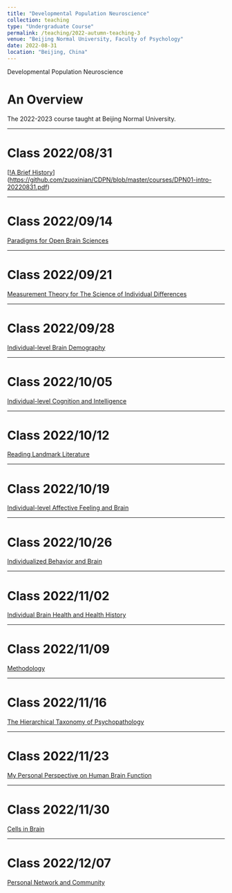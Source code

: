 ```yaml
---
title: "Developmental Population Neuroscience"
collection: teaching
type: "Undergraduate Course"
permalink: /teaching/2022-autumn-teaching-3
venue: "Beijing Normal University, Faculty of Psychology"
date: 2022-08-31
location: "Beijing, China"
---
```


Developmental Population Neuroscience

An Overview
======
The 2022-2023 course taught at Beijing Normal University.

---

Class 2022/08/31
======
[[!A Brief History]([https://github.com/zuoxinian/CDPN/blob/master/courses/cc01.jpg "A Brief History of Developmental Population Neuroscience")](https://github.com/zuoxinian/CDPN/blob/master/courses/DPN01-intro-20220831.pdf)

---

Class 2022/09/14
======
[Paradigms for Open Brain Sciences](https://github.com/zuoxinian/CDPN/blob/master/courses/DPN02-openbrainsci-20220914.pdf)

---

Class 2022/09/21
======
[Measurement Theory for The Science of Individual Differences](https://github.com/zuoxinian/CDPN/blob/master/courses/DPN03-theoryindivsci-20220921.pdf)

---

Class 2022/09/28
======
[Individual-level Brain Demography](https://github.com/zuoxinian/CDPN/blob/master/courses/DPN04-indivdmg-20220928.pdf)

---

Class 2022/10/05
======
[Individual-level Cognition and Intelligence](https://github.com/zuoxinian/CDPN/blob/master/courses/DPN05-indivcogn-20221005.pdf)

---

Class 2022/10/12
======
[Reading Landmark Literature](https://github.com/zuoxinian/CDPN/blob/master/courses/DPN06-reading-20221012.pdf)

---

Class 2022/10/19
======
[Individual-level Affective Feeling and Brain](https://github.com/zuoxinian/CDPN/blob/master/courses/DPN07-indivemo-20221019.pdf)

---

Class 2022/10/26
======
[Individualized Behavior and Brain](https://github.com/zuoxinian/CDPN/blob/master/courses/DPN08-indivbehav-20221026.pdf)

---

Class 2022/11/02
======
[Individual Brain Health and Health History](https://github.com/zuoxinian/CDPN/blob/master/courses/DPN09-indivhist-20221102.pdf)

---

Class 2022/11/09
======
[Methodology](https://github.com/zuoxinian/CDPN/blob/master/courses/DPN10-methods-20221109.pdf)

---

Class 2022/11/16
======
[The Hierarchical Taxonomy of Psychopathology](https://github.com/zuoxinian/CDPN/blob/master/courses/DPN11-HiTOP-20221116.pdf)

---

Class 2022/11/23
======
[My Personal Perspective on Human Brain Function](https://github.com/zuoxinian/CDPN/blob/master/courses/DPN12-brainfunc-20221123.pdf)

---

Class 2022/11/30
======
[Cells in Brain](https://github.com/zuoxinian/CDPN/blob/master/courses/DPN13-braincells-20221130.pdf)

---

Class 2022/12/07
======
[Personal Network and Community](https://github.com/zuoxinian/CDPN/blob/master/courses/DPN14-PNC-20221207.pdf)

